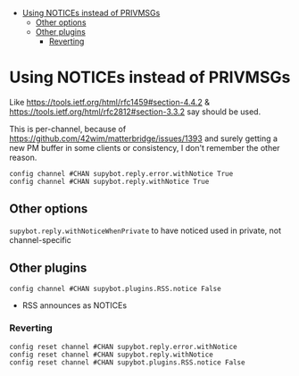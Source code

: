 <!-- START doctoc generated TOC please keep comment here to allow auto update -->
<!-- DON'T EDIT THIS SECTION, INSTEAD RE-RUN doctoc TO UPDATE -->

- [Using NOTICEs instead of PRIVMSGs](#using-notices-instead-of-privmsgs)
  - [Other options](#other-options)
  - [Other plugins](#other-plugins)
    - [Reverting](#reverting)

<!-- END doctoc generated TOC please keep comment here to allow auto update -->

# Using NOTICEs instead of PRIVMSGs

Like https://tools.ietf.org/html/rfc1459#section-4.4.2 & https://tools.ietf.org/html/rfc2812#section-3.3.2 say should be used.

This is per-channel, because of https://github.com/42wim/matterbridge/issues/1393 and surely getting a new PM buffer in some clients or consistency, I don't remember the other reason.

```
config channel #CHAN supybot.reply.error.withNotice True
config channel #CHAN supybot.reply.withNotice True
```

## Other options

`supybot.reply.withNoticeWhenPrivate` to have noticed used in private, not
channel-specific

## Other plugins

```
config channel #CHAN supybot.plugins.RSS.notice False
```

- RSS announces as NOTICEs

### Reverting

```
config reset channel #CHAN supybot.reply.error.withNotice
config reset channel #CHAN supybot.reply.withNotice
config reset channel #CHAN supybot.plugins.RSS.notice False
```
